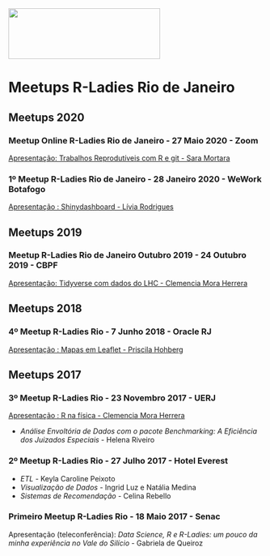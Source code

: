 <img src="https://github.com/rladies/starter-kit/blob/master/logo/R-LadiesGlobal_RBG_online_LogoWithText_Horizontal.png" data-canonical-src="https://github.com/rladies/starter-kit/blob/master/logo/R-LadiesGlobal_RBG_online_LogoWithText_Horizontal.png" width="300" height="100" />

# Meetups R-Ladies Rio de Janeiro

## Meetups 2020

### Meetup Online R-Ladies Rio de Janeiro - 27 Maio 2020 - Zoom
[Apresentação: Trabalhos Reprodutíveis com R e git - Sara Mortara](https://github.com/rladies-rio/meetup-presentations_rio/tree/master/2020_Mai_27_Slides)

### 1º Meetup R-Ladies Rio de Janeiro - 28 Janeiro 2020 - WeWork Botafogo
[Apresentação : Shinydashboard - Lívia Rodrigues](https://github.com/rladies-rio/meetup-presentations_rio/blob/master/2020_Jan_28_Slides/Livia_Rodrigues_RLadies_28-01-2020.pdf)

## Meetups 2019
### Meetup R-Ladies Rio de Janeiro  Outubro  2019 - 24 Outubro 2019 - CBPF 
[Apresentação: Tidyverse com dados do LHC - Clemencia Mora Herrera](https://github.com/rladies-rio/RJupyterCMS/blob/master/MeetupOutubro2019/CMS-Open-Data-Tutorial-R-tidyverse.ipynb)

## Meetups 2018
### 4º Meetup R-Ladies Rio - 7 Junho 2018 - Oracle RJ
[Apresentação : Mapas em Leaflet - Priscila Hohberg](https://github.com/rladies-rio/meetup-presentations_rio/blob/master/2018_Jun_07_Slides/Priscila_Hohberg_meetupRLadies_Oracle.pdf)

## Meetups 2017
### 3º Meetup R-Ladies Rio - 23 Novembro 2017 - UERJ
[Apresentação : R na física - Clemencia Mora Herrera](https://github.com/rladies-rio/meetup-presentations_rio/blob/master/2017_Nov_23_Slides/Clemencia_R-Ladies_presentation_v2.pdf)
 * _Análise Envoltória de Dados com o pacote Benchmarking: A Eficiência dos Juizados Especiais_ - Helena Riveiro
 
### 2º Meetup R-Ladies Rio - 27 Julho 2017   - Hotel Everest
* _ETL_ - Keyla Caroline Peixoto  
* _Visualização de Dados_ - Ingrid Luz e Natália Medina   
* _Sistemas de Recomendação_ - Celina Rebello

### Primeiro Meetup R-Ladies Rio  - 18 Maio 2017    - Senac
Apresentação (teleconferência):
_Data Science, R e R-Ladies: um pouco da minha experiência no Vale do Silício_ - Gabriela de Queiroz


